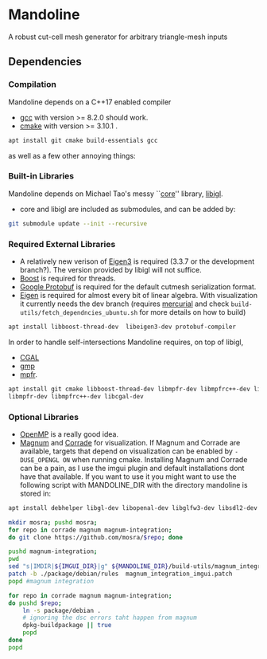 # Mandoline

A robust cut-cell mesh generator for arbitrary triangle-mesh inputs

## Dependencies
### Compilation
Mandoline depends on a C++17 enabled compiler
- [gcc](https://gcc.gnu.org) with version >= 8.2.0 should work.
- [cmake](https://cmake.org) with version >= 3.10.1 .
```bash
apt install git cmake build-essentials gcc
```

as well as a few other annoying things:

### Built-in Libraries
Mandoline depends on Michael Tao's messy ``[core](https://github.com/mtao/core)'' library, [libigl](https://github.com/libigl/libigl).

- core and libigl are included as submodules, and can be added by:
```bash
git submodule update --init --recursive
```

### Required External Libraries
- A relatively new verison of [Eigen3](https://eigen.tuxfamily.org) is required (3.3.7 or the development branch?). The version provided by libigl will not suffice.
- [Boost](https://boost.org) is required for threads.
- [Google Protobuf](https://developers.google.com/protocol-buffers/) is required for the default cutmesh serialization format.
- [Eigen](https://eigen.tuxfamily.org) is required for almost every bit of linear algebra. With visualization it currently needs the dev branch (requires [mercurial](https://www.mercurial-scm.org) and check ```build-utils/fetch_dependncies_ubuntu.sh``` for more details on how to build)

```bash
apt install libboost-thread-dev  libeigen3-dev protobuf-compiler 
```



In order to handle self-intersections Mandoline requires, on top of libigl,
- [CGAL](https://www.cgal.org)
- [gmp](https://gmplib.org)
- [mpfr](https://www.mpfr.org).

```bash
apt install git cmake libboost-thread-dev libmpfr-dev libmpfrc++-dev libcgal-dev libeigen3-dev protobuf-compiler mercurial debhelper libgl-dev libopenal-dev libglfw3-dev libsdl2-dev libbullet-dev libglm-dev
libmpfr-dev libmpfrc++-dev libcgal-dev
```

### Optional Libraries
- [OpenMP](https://www.openmp.org) is a really good idea.
- [Magnum](https://github.com/mosra) and [Corrade](https://github.com/mosra/corrade) for visualization.
If Magnum and Corrade are available, targets that depend on visualization can be enabled by ```-DUSE_OPENGL ON``` when running cmake.
Installing Magnum and Corrade can be a pain, as I use the imgui plugin and default installations dont have that available. If you want to use it you might want to use the following script with MANDOLINE_DIR with the directory mandoline is stored in:

```bash
apt install debhelper libgl-dev libopenal-dev libglfw3-dev libsdl2-dev libbullet-dev libglm-dev

mkdir mosra; pushd mosra;
for repo in corrade magnum magnum-integration;
do git clone https://github.com/mosra/$repo; done

pushd magnum-integration;
pwd
sed "s|IMDIR|${IMGUI_DIR}|g" ${MANDOLINE_DIR}/build-utils/magnum_integration.patch > magnum_integration_imgui.patch
patch -b ./package/debian/rules  magnum_integration_imgui.patch
popd #magnum integration

for repo in corrade magnum magnum-integration;
do pushd $repo;
    ln -s package/debian .
    # ignoring the dsc errors taht happen from magnum
    dpkg-buildpackage || true
    popd
done
popd
```
